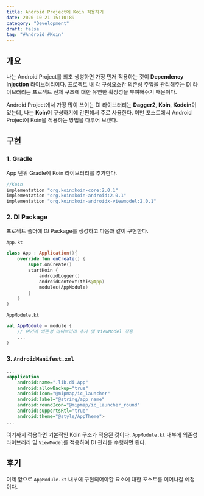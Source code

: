 ```yaml
---
title: Android Project에 Koin 적용하기
date: 2020-10-21 15:10:89
category: "Development"
draft: false
tag: "#Android #Koin"
---
```


## 개요

나는 Android Project를 최초 생성하면 가장 먼저 적용하는 것이 **Dependency Injection** 라이브러리이다. 프로젝트 내 각 구성요소간 의존성 주입을 관리해주는 DI 라이브러리는 프로젝트 전체 구조에 대한 유연한 확장성을 부여해주기 때문이다.

Android Project에서 가장 많이 쓰이는 DI 라이브러리는 **Dagger2**, **Koin**, **Kodein**이 있는데, 나는 **Koin**이 구성하기에 간편해서 주로 사용한다. 이번 포스트에서 Android Project에 Koin을 적용하는 방법을 다루어 보겠다.

## 구현

### 1. Gradle

App 단위 Gradle에 Koin 라이브러리를 추가한다.

```groovy
//Koin
implementation "org.koin:koin-core:2.0.1"
implementation "org.koin:koin-android:2.0.1"
implementation "org.koin:koin-androidx-viewmodel:2.0.1"
```

### 2. DI Package

프로젝트 폴더에 _DI_ Package를 생성하고 다음과 같이 구현한다.

`App.kt`

```kotlin
class App : Application(){
    override fun onCreate() {
        super.onCreate()
        startKoin {
            androidLogger()
            androidContext(this@App)
            modules(AppModule)
        }
    }
}
```

`AppModule.kt`

```kotlin
val AppModule = module {
    // 여기에 의존성 라이브러리 추가 및 ViewModel 적용
    ...
}
```

### 3. `AndroidManifest.xml`

```xml
...
<application
    android:name=".lib.di.App"
    android:allowBackup="true"
    android:icon="@mipmap/ic_launcher"
    android:label="@string/app_name"
    android:roundIcon="@mipmap/ic_launcher_round"
    android:supportsRtl="true"
    android:theme="@style/AppTheme">
...
```

여기까지 적용하면 기본적인 Koin 구조가 적용된 것이다. `AppModule.kt` 내부에 의존성 라이브러리 및 `ViewModel`를 적용하여 DI 관리를 수행하면 된다.

## 후기

이제 앞으로 `AppModule.kt` 내부에 구현되어야할 요소에 대한 포스트를 이어나갈 예정이다.
